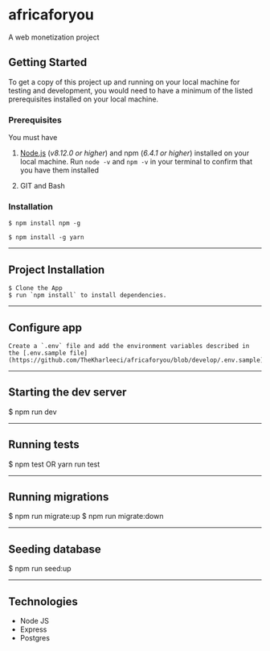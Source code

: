 # africaforyou
A web monetization project
## Getting Started

To get a copy of this project up and running on your local machine for testing and development, you would need to have a minimum of the listed prerequisites installed on your local machine.

### Prerequisites

You must have

1. [Node.js](https://nodejs.org/) (_v8.12.0 or higher_) and npm (_6.4.1 or higher_) installed on your local machine. Run `node -v` and `npm -v` in your terminal to confirm that you have them installed

2. GIT and Bash

### Installation

    $ npm install npm -g

    $ npm install -g yarn

---

## Project Installation

    $ Clone the App
    $ run `npm install` to install dependencies.

---

## Configure app

    Create a `.env` file and add the environment variables described in the [.env.sample file](https://github.com/TheKharleeci/africaforyou/blob/develop/.env.sample).

---

## Starting the dev server

$ npm run dev

---
## Running tests

$ npm test OR yarn run test

---

## Running migrations

$ npm run migrate:up
$ npm run migrate:down

---
## Seeding database

$ npm run seed:up

---
## Technologies

- Node JS
- Express
- Postgres
